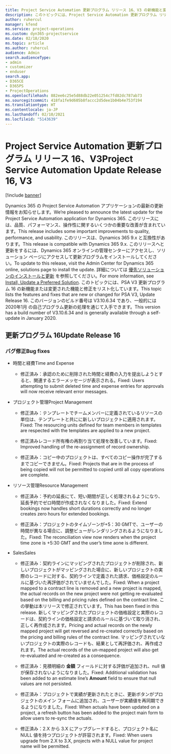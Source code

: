 ```yaml
---
title: Project Service Automation 更新プログラム リリース 16、V3 の新機能と変更点
description: このトピックには、Project Service Automation 更新プログラム リリース 16、V3 で利用可能な機能と修正をリスト化しています。
author: ruhercul
manager: kfend
ms.service: project-operations
ms.custom: dyn365-projectservice
ms.date: 02/18/2020
ms.topic: article
ms.author: ruhercul
audience: Admin
search.audienceType:
- admin
- customizer
- enduser
search.app:
- D365CE
- D365PS
- ProjectOperations
ms.openlocfilehash: 882ee6c25e5d88db22e051254c7fd82dc787ab73
ms.sourcegitcommit: 418fa1fe9d605b8faccc2d5dee1b04b4e753f194
ms.translationtype: HT
ms.contentlocale: ja-JP
ms.lasthandoff: 02/10/2021
ms.locfileid: "5143639"
---
```

# <a name="project-service-automation-update-release-16-v3"></a><span data-ttu-id="ff9e4-103">Project Service Automation 更新プログラム リリース 16、V3</span><span class="sxs-lookup"><span data-stu-id="ff9e4-103">Project Service Automation Update Release 16, V3</span></span>

[!include [banner](../includes/psa-now-project-operations.md)]

<span data-ttu-id="ff9e4-104">Dynamics 365 の Project Service Automation アプリケーションの最新の更新情報をお知らせします。</span><span class="sxs-lookup"><span data-stu-id="ff9e4-104">We’re pleased to announce the latest update for the Project Service Automation application for Dynamics 365.</span></span> <span data-ttu-id="ff9e4-105">このリリースには、品質、パフォーマンス、操作性に関するいくつかの重要な改善が含まれています。</span><span class="sxs-lookup"><span data-stu-id="ff9e4-105">This release includes some important improvements to quality, performance, and usability.</span></span>  <span data-ttu-id="ff9e4-106">このリリースは、Dynamics 365 9.x と互換性があります。</span><span class="sxs-lookup"><span data-stu-id="ff9e4-106">This release is compatible with Dynamics 365 9.x.</span></span> <span data-ttu-id="ff9e4-107">このリリースへと更新をするには、Dynamics 365 オンラインの管理センターにアクセスし、ソリューション ページにアクセスして更新プログラムをインストールしてください。</span><span class="sxs-lookup"><span data-stu-id="ff9e4-107">To update to this release, visit the Admin Center for Dynamics 365 online, solutions page to install the update.</span></span> <span data-ttu-id="ff9e4-108">詳細については [優先ソリューションのインストールと更新](https://docs.microsoft.com/dynamics365/project-service/upgrade-psa-home-page) を参照してください。</span><span class="sxs-lookup"><span data-stu-id="ff9e4-108">For more information, see [Install, Update a Preferred Solution](https://docs.microsoft.com/dynamics365/project-service/upgrade-psa-home-page).</span></span>
<span data-ttu-id="ff9e4-109">このトピックには、PSA V3 更新プログラム 16 の新機能または変更された機能と修正をリスト化しています。</span><span class="sxs-lookup"><span data-stu-id="ff9e4-109">This topic lists the features and fixes that are new or changed for PSA V3, Update Release 16.</span></span> <span data-ttu-id="ff9e4-110">このバージョンのビルド番号は V3.10.6.34 であり、一般的には 2020年1月 の自己プログラム更新の処理を通じて入手できます。</span><span class="sxs-lookup"><span data-stu-id="ff9e4-110">This version has a build number of V3.10.6.34 and is generally available through a self-update in January 2020.</span></span>


## <a name="update-release-16"></a><span data-ttu-id="ff9e4-111">更新プログラム 16</span><span class="sxs-lookup"><span data-stu-id="ff9e4-111">Update Release 16</span></span>

### <a name="bug-fixes"></a><span data-ttu-id="ff9e4-112">バグ修正</span><span class="sxs-lookup"><span data-stu-id="ff9e4-112">Bug fixes</span></span>

-   <span data-ttu-id="ff9e4-113">時間と経費</span><span class="sxs-lookup"><span data-stu-id="ff9e4-113">Time and Expense</span></span>

    -   <span data-ttu-id="ff9e4-114">修正済み：承認のために削除された時間と経費の入力を提出しようとすると、関連するエラーメッセージが表示される。</span><span class="sxs-lookup"><span data-stu-id="ff9e4-114">Fixed: Users attempting to submit deleted time and expense entries for approvals will now receive relevant error messages.</span></span>

-   <span data-ttu-id="ff9e4-115">プロジェクト管理</span><span class="sxs-lookup"><span data-stu-id="ff9e4-115">Project Management</span></span>

    -   <span data-ttu-id="ff9e4-116">修正済み：テンプレートでチームメンバーに定義されているリソースの単位は、テンプレートと共にに新しいプロジェクトに適用されます。</span><span class="sxs-lookup"><span data-stu-id="ff9e4-116">Fixed: The resourcing units defined for team members in templates are respected with the templates are applied to a new project.</span></span>

    -   <span data-ttu-id="ff9e4-117">修正済みレコード所有権の再割り当て処理を改善しています。</span><span class="sxs-lookup"><span data-stu-id="ff9e4-117">Fixed: Improved handling of the re-assignment of record ownership.</span></span>

    -   <span data-ttu-id="ff9e4-118">修正済み：コピー中のプロジェクトは、すべてのコピー操作が完了するまでコピーできません。</span><span class="sxs-lookup"><span data-stu-id="ff9e4-118">Fixed: Projects that are in the process of being copied will not be permitted to copied until all copy operations are complete.</span></span>

-   <span data-ttu-id="ff9e4-119">リソース管理</span><span class="sxs-lookup"><span data-stu-id="ff9e4-119">Resource Management</span></span>

    -   <span data-ttu-id="ff9e4-120">修正済み：予約の延長にて、短い期間が正しく処理されるようになり、延長予約でゼロ時間が作成されなくなりました。</span><span class="sxs-lookup"><span data-stu-id="ff9e4-120">Fixed: Extend bookings now handles short durations correctly and no longer creates zero hours for extended bookings.</span></span>

    -   <span data-ttu-id="ff9e4-121">修正済み：プロジェクトのタイムゾーンが+5：30 GMTで、ユーザーの時間が異なる場合に、調整ビューがレンダリングされるようになりました。</span><span class="sxs-lookup"><span data-stu-id="ff9e4-121">Fixed: The reconciliation view now renders when the project time zone is +5:30 GMT and the user’s time aone is different.</span></span>

-   <span data-ttu-id="ff9e4-122">Sales</span><span class="sxs-lookup"><span data-stu-id="ff9e4-122">Sales</span></span>

    -   <span data-ttu-id="ff9e4-123">修正済み：契約ラインにマッピングされたプロジェクトが削除され、新しいプロジェクトがマッピングされた場合に、新しいプロジェクトの実際のレコードに対する、契約ラインで定義された請求、価格設定のルールに基づいた再評価がされていませんでした。</span><span class="sxs-lookup"><span data-stu-id="ff9e4-123">Fixed: When a project mapped to a contract line is removed and a new project is mapped, the actual records on the new project were not getting re-evaluated based on the billing and pricing rules defined on the contract line.</span></span> <span data-ttu-id="ff9e4-124">この挙動は本リリースで修正されています。</span><span class="sxs-lookup"><span data-stu-id="ff9e4-124">This has been fixed in this release.</span></span> <span data-ttu-id="ff9e4-125">新しくマッピングされたプロジェクトの価格設定と実際のレコードは、契約ラインの価格設定と請求のルールに基づいて取り消され、正しく再作成されます。</span><span class="sxs-lookup"><span data-stu-id="ff9e4-125">Pricing and actual records on the newly mapped project will get reversed and re-created correctly based on the pricing and billing rules of the contract line.</span></span> <span data-ttu-id="ff9e4-126">マッピングされていないプロジェクトの実際のレコードも、結果として再評価され、再作成されます。</span><span class="sxs-lookup"><span data-stu-id="ff9e4-126">The actual records of the un-mapped project will also get re-evaluated and re-created as a consequence.</span></span>

    -   <span data-ttu-id="ff9e4-127">修正済み：見積明細の **金額** フィールドに対する評価が追加され、null 値が保存されないようになりました。</span><span class="sxs-lookup"><span data-stu-id="ff9e4-127">Fixed: Additional validation has been added to an estimate line’s **Amount** field to ensure that null values are not persisted.</span></span>

    -   <span data-ttu-id="ff9e4-128">修正済み：プロジェクトで実績が更新されたときに、更新ボタンがプロジェクトのメイン フォームに追加され、ユーザーが実績値を再同期できるようになりました。</span><span class="sxs-lookup"><span data-stu-id="ff9e4-128">Fixed: When actuals have been updated on a project, a refresh button has been added to the project main form to allow users to re-sync the actuals.</span></span>

    -   <span data-ttu-id="ff9e4-129">修正済み：2.X から 3.X にアップグレードすると、プロジェクト名に NULL 値を持つプロジェクトが許容されます。</span><span class="sxs-lookup"><span data-stu-id="ff9e4-129">Fixed: When users upgrade from 2.X to 3.X, projects with a NULL value for project name will be permitted.</span></span>

